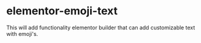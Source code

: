 # elementor-emoji-text
This will add functionality elementor builder that can add customizable text with emoji's.
